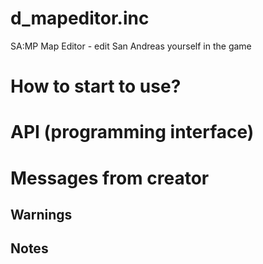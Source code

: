 # d_mapeditor.inc

SA:MP Map Editor - edit San Andreas yourself in the game

# How to start to use?

# API (programming interface)

# Messages from creator

## Warnings

## Notes
